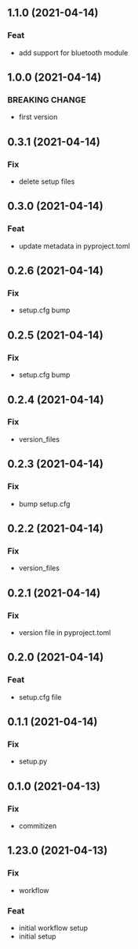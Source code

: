 ## 1.1.0 (2021-04-14)

### Feat

- add support for bluetooth module

## 1.0.0 (2021-04-14)

### BREAKING CHANGE

- first version

## 0.3.1 (2021-04-14)

### Fix

- delete setup files

## 0.3.0 (2021-04-14)

### Feat

- update metadata in pyproject.toml

## 0.2.6 (2021-04-14)

### Fix

- setup.cfg bump

## 0.2.5 (2021-04-14)

### Fix

- setup.cfg bump

## 0.2.4 (2021-04-14)

### Fix

- version_files

## 0.2.3 (2021-04-14)

### Fix

- bump setup.cfg

## 0.2.2 (2021-04-14)

### Fix

- version_files

## 0.2.1 (2021-04-14)

### Fix

- version file in pyproject.toml

## 0.2.0 (2021-04-14)

### Feat

- setup.cfg file

## 0.1.1 (2021-04-14)

### Fix

- setup.py

## 0.1.0 (2021-04-13)

### Fix

- commitizen

## 1.23.0 (2021-04-13)

### Fix

- workflow

### Feat

- initial workflow setup
- initial setup
